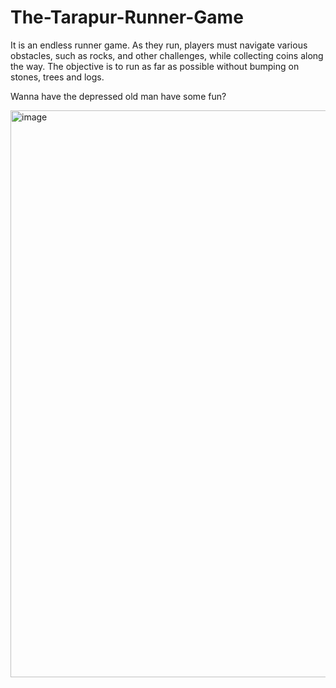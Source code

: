 # The-Tarapur-Runner-Game
It is an endless runner game. As they run, players must navigate various obstacles, such as rocks, and other challenges, while collecting coins along the way. The objective is to run as far as possible without bumping on stones, trees and logs.


Wanna have the depressed old man have some fun?

<img width="907" alt="image" src="https://github.com/NupurItIs/The-Tarapur-Runner-Game/assets/105906058/62e0ee29-eb3b-4b20-8043-1e42ec2d22e3">
